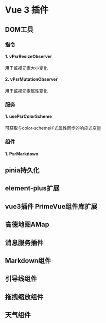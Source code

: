 # Vue 3 插件

## DOM工具

### 指令

#### 1. vPsrResizeObserver

用于监视元素大小变化

#### 2. vPsrMutationObserver

用于监视元素属性变化

### 服务

#### 1. usePsrColorScheme

可获取与color-scheme样式属性同步的响应式变量

### 组件

#### 1. PsrMarkdown

## pinia持久化

## element-plus扩展

## vue3插件 PrimeVue组件库扩展

## 高德地图AMap

## 消息服务插件

## Markdown组件

## 引导线组件

## 拖拽缩放组件

## 天气组件